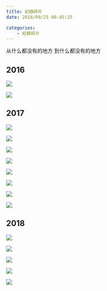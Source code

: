 ```yaml
---
title: 紀錄碎片
date: 2018/09/25 00:45:25

categories:
    - 紀錄碎片
---
```


从什么都没有的地方
到什么都没有的地方

<!--more-->

## 2016

![](//cdn.talei.me/blog/%E8%A8%98%E9%8C%84%E7%A2%8E%E7%89%87/2016-2018/秒速五厘米.jpg)

![](//cdn.talei.me/blog/%E8%A8%98%E9%8C%84%E7%A2%8E%E7%89%87/2016-2018/速度与激情.jpg)

## 2017

![](//cdn.talei.me/blog/%E8%A8%98%E9%8C%84%E7%A2%8E%E7%89%87/2016-2018/2017-9-2.jpg)

![](//cdn.talei.me/blog/%E8%A8%98%E9%8C%84%E7%A2%8E%E7%89%87/2016-2018/2017-9-5.jpg)

![](//cdn.talei.me/blog/%E8%A8%98%E9%8C%84%E7%A2%8E%E7%89%87/2016-2018/2017-9-16-16-28.jpg)

![](//cdn.talei.me/blog/%E8%A8%98%E9%8C%84%E7%A2%8E%E7%89%87/2016-2018/2017-9-16-16-31.jpg)

![](//cdn.talei.me/blog/%E8%A8%98%E9%8C%84%E7%A2%8E%E7%89%87/2016-2018/2017-9-16-16-54.jpg)

![](//cdn.talei.me/blog/%E8%A8%98%E9%8C%84%E7%A2%8E%E7%89%87/2016-2018/2017-9-16-16-56.jpg)

![](//cdn.talei.me/blog/%E8%A8%98%E9%8C%84%E7%A2%8E%E7%89%87/2016-2018/2017-9-16-16-57.jpg)

![](//cdn.talei.me/blog/%E8%A8%98%E9%8C%84%E7%A2%8E%E7%89%87/2016-2018/2017-9-16-16-58.jpg)

## 2018

![](//cdn.talei.me/blog/%E8%A8%98%E9%8C%84%E7%A2%8E%E7%89%87/2016-2018/2018-2-14-14-23.jpg)

![](//cdn.talei.me/blog/%E8%A8%98%E9%8C%84%E7%A2%8E%E7%89%87/2016-2018/2018-2-15-19-21.jpg)

![](//cdn.talei.me/blog/%E8%A8%98%E9%8C%84%E7%A2%8E%E7%89%87/2016-2018/2018-2-15-19-36.jpg)

![](//cdn.talei.me/blog/%E8%A8%98%E9%8C%84%E7%A2%8E%E7%89%87/2016-2018/2018-2-15-19-52.jpg)

![](//cdn.talei.me/blog/%E8%A8%98%E9%8C%84%E7%A2%8E%E7%89%87/2016-2018/2018-5-20-14-01.jpg)